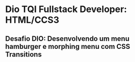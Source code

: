 # Dio TQI Fullstack Developer: HTML/CCS3

## Desafio DIO: Desenvolvendo um menu hamburger e morphing menu com CSS Transitions

